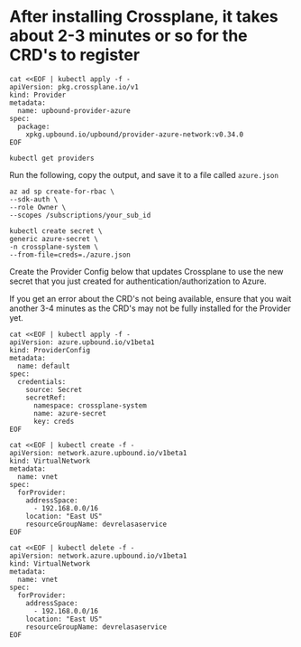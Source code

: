 # After installing Crossplane, it takes about 2-3 minutes or so for the CRD's to register

```
cat <<EOF | kubectl apply -f -
apiVersion: pkg.crossplane.io/v1
kind: Provider
metadata:
  name: upbound-provider-azure
spec:
  package: 
    xpkg.upbound.io/upbound/provider-azure-network:v0.34.0
EOF
```

```
kubectl get providers
```

Run the following, copy the output, and save it to a file called `azure.json`
```
az ad sp create-for-rbac \
--sdk-auth \
--role Owner \
--scopes /subscriptions/your_sub_id
```

```
kubectl create secret \
generic azure-secret \
-n crossplane-system \
--from-file=creds=./azure.json
```

Create the Provider Config below that updates Crossplane to use the new secret that you just created for authentication/authorization to Azure.

If you get an error about the CRD's not being available, ensure that you wait another 3-4 minutes as the CRD's may not be fully installed for the Provider yet.
```
cat <<EOF | kubectl apply -f -
apiVersion: azure.upbound.io/v1beta1
kind: ProviderConfig
metadata:
  name: default
spec:
  credentials:
    source: Secret
    secretRef:
      namespace: crossplane-system
      name: azure-secret
      key: creds
EOF
```

```
cat <<EOF | kubectl create -f -
apiVersion: network.azure.upbound.io/v1beta1
kind: VirtualNetwork
metadata:
  name: vnet
spec:
  forProvider:
    addressSpace:
      - 192.168.0.0/16
    location: "East US"
    resourceGroupName: devrelasaservice
EOF
```

```
cat <<EOF | kubectl delete -f -
apiVersion: network.azure.upbound.io/v1beta1
kind: VirtualNetwork
metadata:
  name: vnet
spec:
  forProvider:
    addressSpace:
      - 192.168.0.0/16
    location: "East US"
    resourceGroupName: devrelasaservice
EOF
```